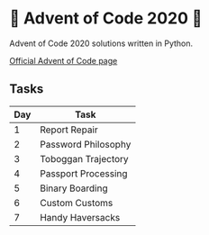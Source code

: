 # 🎄 Advent of Code 2020 🎄

Advent of Code 2020 solutions written in Python.

[Official Advent of Code page](https://adventofcode.com/2020)

## Tasks

| Day | Task                |
| --- | ------------------- |
| 1   | Report Repair       |
| 2   | Password Philosophy |
| 3   | Toboggan Trajectory |
| 4   | Passport Processing |
| 5   | Binary Boarding     |
| 6   | Custom Customs      |
| 7   | Handy Haversacks    |
